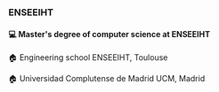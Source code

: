 ### ENSEEIHT
#### 💻 Master's degree of computer science at ENSEEIHT

🏠 Engineering school ENSEEIHT, Toulouse

🏠 Universidad Complutense de Madrid UCM, Madrid

